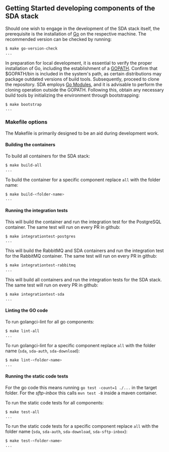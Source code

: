 ## Getting Started developing components of the SDA stack

Should one wish to engage in the development of the SDA stack itself, the prerequisite is the installation of [Go](https://www.golang.org/) on the respective machine.
The recommended version can be checked by running:

```sh
$ make go-version-check
...
```

In preparation for local development, it is essential to verify the proper installation of Go, including the establishment of a [GOPATH](https://golang.org/doc/code.html#GOPATH). Confirm that $GOPATH/bin is included in the system's path, as certain distributions may package outdated versions of build tools. Subsequently, proceed to clone the repository. SDA employs [Go Modules](https://github.com/golang/go/wiki/Modules), and it is advisable to perform the cloning operation outside the GOPATH. Following this, obtain any necessary build tools by initializing the environment through bootstrapping:

```sh
$ make bootstrap
...
```

### Makefile options

The Makefile is primarily designed to be an aid during development work.

#### Building the containers

To build all containers for the SDA stack:

```sh
$ make build-all
...
```

To build the container for a specific component replace `all` with the folder name:

```sh
$ make build-<folder-name>
...
```

#### Running the integration tests

This will build the container and run the integration test for the PostgreSQL container. The same test will run on every PR in github:

```sh
$ make integrationtest-postgres
...
```

This will build the RabbitMQ and SDA containers and run the integration test for the RabbitMQ container. The same test will run on every PR in github:

```sh
$ make integrationtest-rabbitmq
...
```

This will build all containers and run the integration tests for the SDA stack. The same test will run on every PR in github:

```sh
$ make integrationtest-sda
...
```

#### Linting the GO code

To run golangci-lint for all go components:

```sh
$ make lint-all
...
```

To run golangci-lint for a specific component replace `all` with the folder name (`sda`, `sda-auth`, `sda-download`):

```sh
$ make lint-<folder-name>
...
```

#### Running the static code tests

For the go code this means running `go test -count=1 ./...` in the target folder. For the *sftp-inbox* this calls `mvn test -B` inside a maven container.

To run the static code tests for all components:

```sh
$ make test-all
...
```

To run the static code tests for a specific component replace `all` with the folder name (`sda`, `sda-auth`, `sda-download`, `sda-sftp-inbox`):

```sh
$ make test-<folder-name>
...
```
